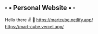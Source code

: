 ##  ▫️ ▪️ Personal Website ▪️  ▫️ 

Hello there :v: 🤖 
https://martcube.netlify.app/  
https://mart-cube.vercel.app/  